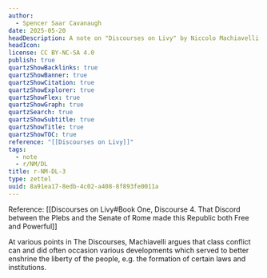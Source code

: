 ```yaml
---
author:
  - Spencer Saar Cavanaugh
date: 2025-05-20
headDescription: A note on "Discourses on Livy" by Niccolo Machiavelli
headIcon: 
license: CC BY-NC-SA 4.0
publish: true
quartzShowBacklinks: true
quartzShowBanner: true
quartzShowCitation: true
quartzShowExplorer: true
quartzShowFlex: true
quartzShowGraph: true
quartzSearch: true
quartzShowSubtitle: true
quartzShowTitle: true
quartzShowTOC: true
reference: "[[Discourses on Livy]]"
tags:
  - note
  - r/NM/DL
title: r-NM-DL-3
type: zettel
uuid: 8a91ea17-8edb-4c02-a408-8f893fe0011a
---
```


Reference: [[Discourses on Livy#Book One, Discourse 4. That Discord between the Plebs and the Senate of Rome made this Republic both Free and Powerful]]

At various points in The Discourses, Machiavelli argues that class conflict can and did often occasion various developments which served to better enshrine the liberty of the people, e.g. the formation of certain laws and institutions. 